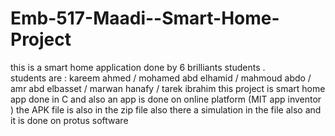 # Emb-517-Maadi--Smart-Home-Project
this is a smart home application done by 6 brilliants students .  
students are : kareem ahmed / mohamed abd elhamid / mahmoud abdo / amr abd elbasset / marwan hanafy / tarek ibrahim
this project is smart home app done in C and also an app is done on online platform (MIT app inventor ) the APK file is also in the zip file 
also there a simulation in the file also and it is done on protus software 


